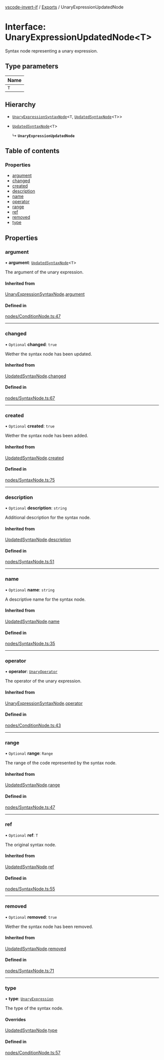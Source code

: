 [vscode-invert-if](../README.md) / [Exports](../modules.md) / UnaryExpressionUpdatedNode

# Interface: UnaryExpressionUpdatedNode<T\>

Syntax node representing a unary expression.

## Type parameters

| Name |
| :------ |
| `T` |

## Hierarchy

- [`UnaryExpressionSyntaxNode`](UnaryExpressionSyntaxNode.md)<`T`, [`UpdatedSyntaxNode`](UpdatedSyntaxNode.md)<`T`\>\>

- [`UpdatedSyntaxNode`](UpdatedSyntaxNode.md)<`T`\>

  ↳ **`UnaryExpressionUpdatedNode`**

## Table of contents

### Properties

- [argument](UnaryExpressionUpdatedNode.md#argument)
- [changed](UnaryExpressionUpdatedNode.md#changed)
- [created](UnaryExpressionUpdatedNode.md#created)
- [description](UnaryExpressionUpdatedNode.md#description)
- [name](UnaryExpressionUpdatedNode.md#name)
- [operator](UnaryExpressionUpdatedNode.md#operator)
- [range](UnaryExpressionUpdatedNode.md#range)
- [ref](UnaryExpressionUpdatedNode.md#ref)
- [removed](UnaryExpressionUpdatedNode.md#removed)
- [type](UnaryExpressionUpdatedNode.md#type)

## Properties

### argument

• **argument**: [`UpdatedSyntaxNode`](UpdatedSyntaxNode.md)<`T`\>

The argument of the unary expression.

#### Inherited from

[UnaryExpressionSyntaxNode](UnaryExpressionSyntaxNode.md).[argument](UnaryExpressionSyntaxNode.md#argument)

#### Defined in

[nodes/ConditionNode.ts:47](https://github.com/1nVitr0/plugin-vscode-invert-if/blob/d1df971/packages/api/src/nodes/ConditionNode.ts#L47)

___

### changed

• `Optional` **changed**: ``true``

Wether the syntax node has been updated.

#### Inherited from

[UpdatedSyntaxNode](UpdatedSyntaxNode.md).[changed](UpdatedSyntaxNode.md#changed)

#### Defined in

[nodes/SyntaxNode.ts:67](https://github.com/1nVitr0/plugin-vscode-invert-if/blob/d1df971/packages/api/src/nodes/SyntaxNode.ts#L67)

___

### created

• `Optional` **created**: ``true``

Wether the syntax node has been added.

#### Inherited from

[UpdatedSyntaxNode](UpdatedSyntaxNode.md).[created](UpdatedSyntaxNode.md#created)

#### Defined in

[nodes/SyntaxNode.ts:75](https://github.com/1nVitr0/plugin-vscode-invert-if/blob/d1df971/packages/api/src/nodes/SyntaxNode.ts#L75)

___

### description

• `Optional` **description**: `string`

Additional description for the syntax node.

#### Inherited from

[UpdatedSyntaxNode](UpdatedSyntaxNode.md).[description](UpdatedSyntaxNode.md#description)

#### Defined in

[nodes/SyntaxNode.ts:51](https://github.com/1nVitr0/plugin-vscode-invert-if/blob/d1df971/packages/api/src/nodes/SyntaxNode.ts#L51)

___

### name

• `Optional` **name**: `string`

A descriptive name for the syntax node.

#### Inherited from

[UpdatedSyntaxNode](UpdatedSyntaxNode.md).[name](UpdatedSyntaxNode.md#name)

#### Defined in

[nodes/SyntaxNode.ts:35](https://github.com/1nVitr0/plugin-vscode-invert-if/blob/d1df971/packages/api/src/nodes/SyntaxNode.ts#L35)

___

### operator

• **operator**: [`UnaryOperator`](../enums/UnaryOperator.md)

The operator of the unary expression.

#### Inherited from

[UnaryExpressionSyntaxNode](UnaryExpressionSyntaxNode.md).[operator](UnaryExpressionSyntaxNode.md#operator)

#### Defined in

[nodes/ConditionNode.ts:43](https://github.com/1nVitr0/plugin-vscode-invert-if/blob/d1df971/packages/api/src/nodes/ConditionNode.ts#L43)

___

### range

• `Optional` **range**: `Range`

The range of the code represented by the syntax node.

#### Inherited from

[UpdatedSyntaxNode](UpdatedSyntaxNode.md).[range](UpdatedSyntaxNode.md#range)

#### Defined in

[nodes/SyntaxNode.ts:47](https://github.com/1nVitr0/plugin-vscode-invert-if/blob/d1df971/packages/api/src/nodes/SyntaxNode.ts#L47)

___

### ref

• `Optional` **ref**: `T`

The original syntax node.

#### Inherited from

[UpdatedSyntaxNode](UpdatedSyntaxNode.md).[ref](UpdatedSyntaxNode.md#ref)

#### Defined in

[nodes/SyntaxNode.ts:55](https://github.com/1nVitr0/plugin-vscode-invert-if/blob/d1df971/packages/api/src/nodes/SyntaxNode.ts#L55)

___

### removed

• `Optional` **removed**: ``true``

Wether the syntax node has been removed.

#### Inherited from

[UpdatedSyntaxNode](UpdatedSyntaxNode.md).[removed](UpdatedSyntaxNode.md#removed)

#### Defined in

[nodes/SyntaxNode.ts:71](https://github.com/1nVitr0/plugin-vscode-invert-if/blob/d1df971/packages/api/src/nodes/SyntaxNode.ts#L71)

___

### type

• **type**: [`UnaryExpression`](../enums/SyntaxNodeType.md#unaryexpression)

The type of the syntax node.

#### Overrides

[UpdatedSyntaxNode](UpdatedSyntaxNode.md).[type](UpdatedSyntaxNode.md#type)

#### Defined in

[nodes/ConditionNode.ts:57](https://github.com/1nVitr0/plugin-vscode-invert-if/blob/d1df971/packages/api/src/nodes/ConditionNode.ts#L57)
